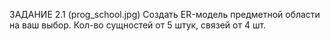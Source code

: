 ЗАДАНИЕ 2.1 (prog_school.jpg)
Создать ER-модель предметной области на ваш выбор. Кол-во сущностей от 5 штук, связей от 4 шт.
